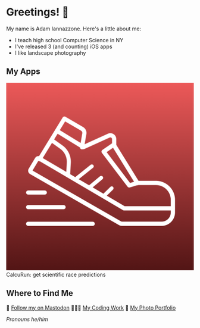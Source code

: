 # Greetings! 👋

My name is Adam Iannazzone. Here's a little about me:
* I teach high school Computer Science in NY
* I've released 3 (and counting) iOS apps
* I like landscape photography

## My Apps
<img src="https://github.com/jiannazzone/jiannazzone.github.io/blob/9b12fe45ed83266254912e8de7624a2749d3d36d/assets/calcurun/icon.png"> CalcuRun: get scientific race predictions

## Where to Find Me
🐘 <a rel="me" href="https://csed.social/@aiannazzone">Follow my on Mastodon</a>
🧑🏻‍💻 <a href="https://apps.iannaz.zone">My Coding Work</a>
📸 <a href="https://photos.iannaz.zone">My Photo Portfolio</a>

_Pronouns he/him_
